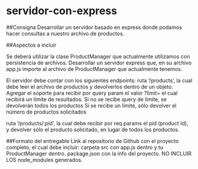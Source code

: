 # servidor-con-express

##Consigna
Desarrollar un servidor basado en express donde podamos hacer consultas a nuestro archivo de productos.

##Aspectos a incluir

Se deberá utilizar la clase ProductManager que actualmente utilizamos con persistencia de archivos. 
Desarrollar un servidor express que, en su archivo app.js importe al archivo de ProductManager que actualmente tenemos.

El servidor debe contar con los siguientes endpoints:
ruta ‘/products’, la cual debe leer el archivo de productos y devolverlos dentro de un objeto. Agregar el soporte para recibir por query param el valor ?limit= el cual recibirá un límite de resultados.
Si no se recibe query de límite, se devolverán todos los productos
Si se recibe un límite, sólo devolver el número de productos solicitados

ruta ‘/products/:pid’, la cual debe recibir por req.params el pid (product Id), y devolver sólo el producto solicitado, en lugar de todos los productos. 

##Formato del entregable
Link al repositorio de Github con el proyecto completo, el cual debe incluir:
carpeta src con app.js dentro y tu ProductManager dentro.
package.json con la info del proyecto.
NO INCLUIR LOS node_modules generados.
